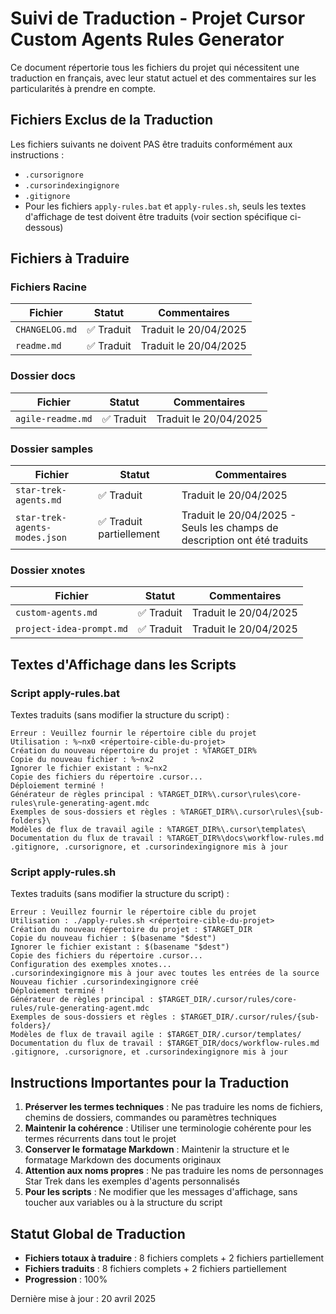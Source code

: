 # Suivi de Traduction - Projet Cursor Custom Agents Rules Generator

Ce document répertorie tous les fichiers du projet qui nécessitent une traduction en français, avec leur statut actuel et des commentaires sur les particularités à prendre en compte.

## Fichiers Exclus de la Traduction

Les fichiers suivants ne doivent PAS être traduits conformément aux instructions :
- `.cursorignore`
- `.cursorindexingignore`
- `.gitignore`
- Pour les fichiers `apply-rules.bat` et `apply-rules.sh`, seuls les textes d'affichage de test doivent être traduits (voir section spécifique ci-dessous)

## Fichiers à Traduire

### Fichiers Racine

| Fichier | Statut | Commentaires |
|---------|--------|-------------|
| `CHANGELOG.md` | ✅ Traduit | Traduit le 20/04/2025 |
| `readme.md` | ✅ Traduit | Traduit le 20/04/2025 |

### Dossier docs

| Fichier | Statut | Commentaires |
|---------|--------|-------------|
| `agile-readme.md` | ✅ Traduit | Traduit le 20/04/2025 |

### Dossier samples

| Fichier | Statut | Commentaires |
|---------|--------|-------------|
| `star-trek-agents.md` | ✅ Traduit | Traduit le 20/04/2025 |
| `star-trek-agents-modes.json` | ✅ Traduit partiellement | Traduit le 20/04/2025 - Seuls les champs de description ont été traduits |

### Dossier xnotes

| Fichier | Statut | Commentaires |
|---------|--------|-------------|
| `custom-agents.md` | ✅ Traduit | Traduit le 20/04/2025 |
| `project-idea-prompt.md` | ✅ Traduit | Traduit le 20/04/2025 |

## Textes d'Affichage dans les Scripts

### Script apply-rules.bat

Textes traduits (sans modifier la structure du script) :

```
Erreur : Veuillez fournir le répertoire cible du projet
Utilisation : %~nx0 <répertoire-cible-du-projet>
Création du nouveau répertoire du projet : %TARGET_DIR%
Copie du nouveau fichier : %~nx2
Ignorer le fichier existant : %~nx2
Copie des fichiers du répertoire .cursor...
Déploiement terminé !
Générateur de règles principal : %TARGET_DIR%\.cursor\rules\core-rules\rule-generating-agent.mdc
Exemples de sous-dossiers et règles : %TARGET_DIR%\.cursor\rules\{sub-folders}\
Modèles de flux de travail agile : %TARGET_DIR%\.cursor\templates\
Documentation du flux de travail : %TARGET_DIR%\docs\workflow-rules.md
.gitignore, .cursorignore, et .cursorindexingignore mis à jour
```

### Script apply-rules.sh

Textes traduits (sans modifier la structure du script) :

```
Erreur : Veuillez fournir le répertoire cible du projet
Utilisation : ./apply-rules.sh <répertoire-cible-du-projet>
Création du nouveau répertoire du projet : $TARGET_DIR
Copie du nouveau fichier : $(basename "$dest")
Ignorer le fichier existant : $(basename "$dest")
Copie des fichiers du répertoire .cursor...
Configuration des exemples xnotes...
.cursorindexingignore mis à jour avec toutes les entrées de la source
Nouveau fichier .cursorindexingignore créé
Déploiement terminé !
Générateur de règles principal : $TARGET_DIR/.cursor/rules/core-rules/rule-generating-agent.mdc
Exemples de sous-dossiers et règles : $TARGET_DIR/.cursor/rules/{sub-folders}/
Modèles de flux de travail agile : $TARGET_DIR/.cursor/templates/
Documentation du flux de travail : $TARGET_DIR/docs/workflow-rules.md
.gitignore, .cursorignore, et .cursorindexingignore mis à jour
```

## Instructions Importantes pour la Traduction

1. **Préserver les termes techniques** : Ne pas traduire les noms de fichiers, chemins de dossiers, commandes ou paramètres techniques
2. **Maintenir la cohérence** : Utiliser une terminologie cohérente pour les termes récurrents dans tout le projet
3. **Conserver le formatage Markdown** : Maintenir la structure et le formatage Markdown des documents originaux
4. **Attention aux noms propres** : Ne pas traduire les noms de personnages Star Trek dans les exemples d'agents personnalisés
5. **Pour les scripts** : Ne modifier que les messages d'affichage, sans toucher aux variables ou à la structure du script

## Statut Global de Traduction

- **Fichiers totaux à traduire** : 8 fichiers complets + 2 fichiers partiellement
- **Fichiers traduits** : 8 fichiers complets + 2 fichiers partiellement
- **Progression** : 100%

Dernière mise à jour : 20 avril 2025
